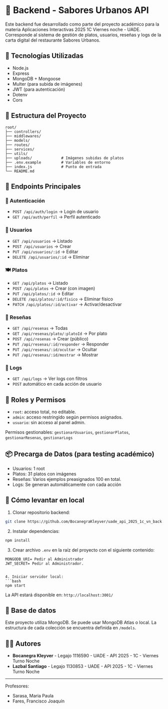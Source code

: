 # 🧾 Backend - Sabores Urbanos API

Este backend fue desarrollado como parte del proyecto académico para la materia Aplicaciones Interactivas 2025 1C Viernes noche - UADE. Corresponde al sistema de gestión de platos, usuarios, reseñas y logs de la carta digital del restaurante Sabores Urbanos.

## 🧰 Tecnologías Utilizadas

- Node.js
- Express
- MongoDB + Mongoose
- Multer (para subida de imágenes)
- JWT (para autenticación)
- Dotenv
- Cors

## 📁 Estructura del Proyecto

```
root/
├── controllers/
├── middlewares/
├── models/
├── routes/
├── services/
├── utils/
├── uploads/             # Imágenes subidas de platos
├── .env.example         # Variables de entorno
├── index.js             # Punto de entrada
└── README.md
```

## 🚀 Endpoints Principales

### 🔐 Autenticación

- `POST /api/auth/login` → Login de usuario
- `GET /api/auth/perfil` → Perfil autenticado

### 👤 Usuarios

- `GET /api/usuarios` → Listado
- `POST /api/usuarios` → Crear
- `PUT /api/usuarios/:id` → Editar
- `DELETE /api/usuarios/:id` → Eliminar

### 🍽️ Platos

- `GET /api/platos` → Listado
- `POST /api/platos` → Crear (con imagen)
- `PUT /api/platos/:id` → Editar
- `DELETE /api/platos/:id/fisico` → Eliminar físico
- `PATCH /api/platos/:id/activar` → Activar/desactivar

### 📝 Reseñas

- `GET /api/resenas` → Todas
- `GET /api/resenas/plato/:platoId` → Por plato
- `POST /api/resenas` → Crear (público)
- `PUT /api/resenas/:id/responder` → Responder
- `PUT /api/resenas/:id/ocultar` → Ocultar
- `PUT /api/resenas/:id/mostrar` → Mostrar

### 📜 Logs

- `GET /api/logs` → Ver logs con filtros
- `POST` automático en cada acción de usuario

## 🔐 Roles y Permisos

- `root`: acceso total, no editable.
- `admin`: acceso restringido según permisos asignados.
- `usuario`: sin acceso al panel admin.

Permisos gestionables: `gestionarUsuarios`, `gestionarPlatos`, `gestionarResenas`, `gestionarLogs`

## 📦 Precarga de Datos (para testing académico)

- Usuarios: 1 root
- Platos: 31 platos con imágenes
- Reseñas: Varios ejemplos preasignados 100 en total.
- Logs: Se generan automáticamente con cada acción

## 🔧 Cómo levantar en local

1. Clonar repositorio backend:

```bash
git clone https://github.com/BocanegraKleyver/uade_api_2025_1c_vn_back.git
```

2. Instalar dependencias:

```bash
npm install
```

3. Crear archivo `.env` en la raíz del proyecto con el siguiente contenido:

````env
MONGODB_URI= Pedir al Administrador
JWT_SECRET= Pedir al Administrador.


4. Iniciar servidor local:
```bash
npm start
````

La API estará disponible en: `http://localhost:3001/`

## 🧪 Base de datos

Este proyecto utiliza MongoDB. Se puede usar MongoDB Atlas o local. La estructura de cada colección se encuentra definida en `/models`.

## 👨‍💻 Autores

- **Bocanegra Kleyver** - Legajo 1116590 - UADE - API 2025 - 1C - Viernes Turno Noche
- **Lazbal Santiago** - Legajo 1130853 - UADE - API 2025 - 1C - Viernes Turno Noche

---

Profesores:

- Sarasa, Maria Paula
- Fares, Francisco Joaquín
